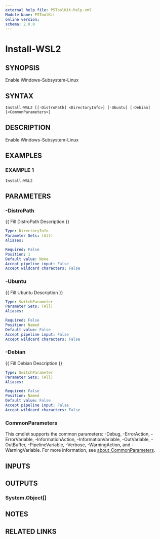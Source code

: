 ```yaml
---
external help file: PSToolKit-help.xml
Module Name: PSToolKit
online version:
schema: 2.0.0
---
```


# Install-WSL2

## SYNOPSIS
Enable Windows-Subsystem-Linux

## SYNTAX

```
Install-WSL2 [[-DistroPath] <DirectoryInfo>] [-Ubuntu] [-Debian] [<CommonParameters>]
```

## DESCRIPTION
Enable Windows-Subsystem-Linux

## EXAMPLES

### EXAMPLE 1
```
Install-WSL2
```

## PARAMETERS

### -DistroPath
{{ Fill DistroPath Description }}

```yaml
Type: DirectoryInfo
Parameter Sets: (All)
Aliases:

Required: False
Position: 1
Default value: None
Accept pipeline input: False
Accept wildcard characters: False
```

### -Ubuntu
{{ Fill Ubuntu Description }}

```yaml
Type: SwitchParameter
Parameter Sets: (All)
Aliases:

Required: False
Position: Named
Default value: False
Accept pipeline input: False
Accept wildcard characters: False
```

### -Debian
{{ Fill Debian Description }}

```yaml
Type: SwitchParameter
Parameter Sets: (All)
Aliases:

Required: False
Position: Named
Default value: False
Accept pipeline input: False
Accept wildcard characters: False
```

### CommonParameters
This cmdlet supports the common parameters: -Debug, -ErrorAction, -ErrorVariable, -InformationAction, -InformationVariable, -OutVariable, -OutBuffer, -PipelineVariable, -Verbose, -WarningAction, and -WarningVariable. For more information, see [about_CommonParameters](http://go.microsoft.com/fwlink/?LinkID=113216).

## INPUTS

## OUTPUTS

### System.Object[]
## NOTES

## RELATED LINKS
